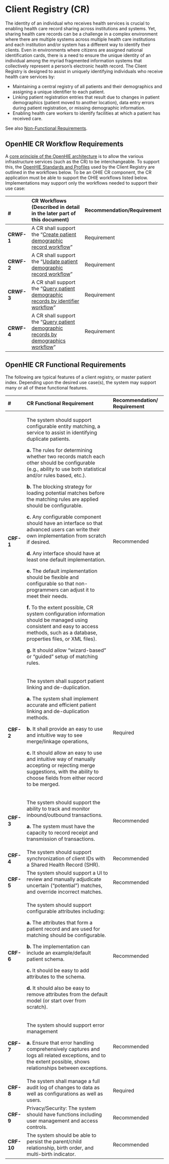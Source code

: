 # Client Registry \(CR\)

The identity of an individual who receives health services is crucial to enabling health care record sharing across institutions and systems. Yet, sharing health care records can be a challenge in a complex environment where there are multiple systems across multiple health care institutions and each institution and/or system has a different way to identify their clients. Even in environments where citizens are assigned national identification cards, there is a need to ensure the unique identity of an individual among the myriad fragmented information systems that collectively represent a person’s electronic health record. The Client Registry is designed to assist in uniquely identifying individuals who receive health care services by:

* Maintaining a central registry of all patients and their demographics and assigning a unique identifier to each patient. 
* Linking patient registration entries that result due to changes in patient demographics \(patient moved to another location\), data entry errors during patient registration, or missing demographic information.
* Enabling health care workers to identify facilities at which a patient has received care.

See also [Non-Functional Requirements](non-functional-requirements.md). 

## OpenHIE CR Workflow Requirements 

A [core principle of the OpenHIE architecture](https://wiki.ohie.org/display/resources/Architectural+Principals) is to allow the various infrastructure services \(such as the CR\) to be interchangeable. To support this,  the [OpenHIE Standards and Profiles](https://wiki.ohie.org/display/documents/OpenHIE+Standards+and+Profiles) used by the Client Registry are outlined in the workflows below.  To be an OHIE CR component, the CR application must be able to support the OHIE workflows listed below.  Implementations may support only the workflows needed to support their use case:

<table>
  <thead>
    <tr>
      <th style="text-align:left">
        <p>
          <br />#</p>
        <p></p>
        <p></p>
      </th>
      <th style="text-align:left"><b>CR Workflows (Described in detail in the later part of this document)</b>
      </th>
      <th style="text-align:left">Recommendation/Requirement</th>
    </tr>
  </thead>
  <tbody>
    <tr>
      <td style="text-align:left"><b>CRWF-1</b>
      </td>
      <td style="text-align:left">A CR shall support the &#x201C;<a href="../introduction/patient-identity-management-workflows/create-patient-demographic-record-workflow-1.md">Create patient demographic record workflow</a>&#x201D;</td>
      <td
      style="text-align:left">Requirement</td>
    </tr>
    <tr>
      <td style="text-align:left"><b>CRWF-2</b>
      </td>
      <td style="text-align:left">A CR shall support the &#x201C;<a href="../introduction/patient-identity-management-workflows/update-patient-demographic-record-workflow.md">Update patient demographic record workflow</a>&#x201D;</td>
      <td
      style="text-align:left">Requirement</td>
    </tr>
    <tr>
      <td style="text-align:left"><b>CRWF-3</b>
      </td>
      <td style="text-align:left">A CR shall support the &#x201C;<a href="../introduction/patient-identity-management-workflows/query-patient-demographic-records-by-identifier-workflow.md">Query patient demographic records by identifier workflow</a>&#x201D;</td>
      <td
      style="text-align:left">Requirement</td>
    </tr>
    <tr>
      <td style="text-align:left"><b>CRWF-4</b>
      </td>
      <td style="text-align:left">A CR shall support the &#x201C;<a href="../introduction/patient-identity-management-workflows/create-patient-demographic-record-workflow.md">Query patient demographic records by demographics workflow</a>&#x201D;</td>
      <td
      style="text-align:left">Requirement</td>
    </tr>
  </tbody>
</table>

##  OpenHIE CR Functional Requirements 

The following are typical features of a client registry, or master patient index. Depending upon the desired use case\(s\), the system may support many or all of these functional features.

<table>
  <thead>
    <tr>
      <th style="text-align:left">#</th>
      <th style="text-align:left"><b>CR Functional Requirement</b>
      </th>
      <th style="text-align:left"><b>Recommendation/ Requirement</b>
      </th>
    </tr>
  </thead>
  <tbody>
    <tr>
      <td style="text-align:left"><b>CRF-1</b>
      </td>
      <td style="text-align:left">
        <p></p>
        <p>The system should support configurable entity matching, a service to assist
          in identifying duplicate patients.</p>
        <p><b>a. </b>The rules for determining whether two records match each other
          should be configurable (e.g., ability to use both statistical and/or rules
          based, etc.).</p>
        <p><b>b.</b> The blocking strategy for loading potential matches before the
          matching rules are applied should be configurable.</p>
        <p><b>c.</b> Any configurable component should have an interface so that advanced
          users can write their own implementation from scratch if desired.</p>
        <p><b>d.</b> Any interface should have at least one default implementation.</p>
        <p><b>e.</b> The default implementation should be flexible and configurable
          so that non-programmers can adjust it to meet their needs.</p>
        <p><b>f.</b> To the extent possible, CR system configuration information should
          be managed using consistent and easy to access methods, such as a database,
          properties files, or XML files).</p>
        <p><b>g.</b> It should allow &#x201C;wizard-based&#x201D; or &#x201C;guided&#x201D;
          setup of matching rules.</p>
      </td>
      <td style="text-align:left">Recommended</td>
    </tr>
    <tr>
      <td style="text-align:left"><b>CRF-2</b>
      </td>
      <td style="text-align:left">
        <p></p>
        <p>The system shall support patient linking and de-duplication.</p>
        <p><b>a.</b> The system shall implement accurate and efficient patient linking
          and de-duplication methods.</p>
        <p><b>b.</b> It shall provide an easy to use and intuitive way to see merge/linkage
          operations,</p>
        <p><b>c.</b> It should allow an easy to use and intuitive way of manually
          accepting or rejecting merge suggestions, with the ability to choose fields
          from either record to be merged.</p>
      </td>
      <td style="text-align:left">Required</td>
    </tr>
    <tr>
      <td style="text-align:left"><b>CRF-3</b>
      </td>
      <td style="text-align:left">
        <p></p>
        <p>The system should support the ability to track and monitor inbound/outbound
          transactions.</p>
        <p><b>a.</b> The system must have the capacity to record receipt and transmission
          of transactions.</p>
      </td>
      <td style="text-align:left">Recommended</td>
    </tr>
    <tr>
      <td style="text-align:left"><b>CRF-4</b>
      </td>
      <td style="text-align:left">The system should support synchronization of client IDs with a Shared
        Health Record (SHR).</td>
      <td style="text-align:left">Recommended</td>
    </tr>
    <tr>
      <td style="text-align:left"><b>CRF-5</b>
      </td>
      <td style="text-align:left">The system should support a UI to review and manually adjudicate uncertain
        (&#x201C;potential&#x201D;) matches, and override incorrect matches.</td>
      <td
      style="text-align:left">Recommended</td>
    </tr>
    <tr>
      <td style="text-align:left"><b>CRF-6</b>
      </td>
      <td style="text-align:left">
        <p></p>
        <p>The system should support configurable attributes including:</p>
        <p><b>a. </b>The attributes that form a patient record and are used for matching
          should be configurable.</p>
        <p><b>b. </b>The implementation can include an example/default patient schema.</p>
        <p><b>c.</b> It should be easy to add attributes to the schema.</p>
        <p><b>d. </b>It should also be easy to remove attributes from the default
          model (or start over from scratch).</p>
      </td>
      <td style="text-align:left">Recommended</td>
    </tr>
    <tr>
      <td style="text-align:left"><b>CRF-7</b>
      </td>
      <td style="text-align:left">
        <p></p>
        <p>The system should support error management</p>
        <p><b>a.</b> Ensure that error handling comprehensively captures and logs
          all related exceptions, and to the extent possible, shows relationships
          between exceptions.</p>
      </td>
      <td style="text-align:left">Recommended</td>
    </tr>
    <tr>
      <td style="text-align:left"><b>CRF-8</b>
      </td>
      <td style="text-align:left">The system shall manage a full audit log of changes to data as well as
        configurations as well as users.</td>
      <td style="text-align:left">Required</td>
    </tr>
    <tr>
      <td style="text-align:left"><b>CRF-9</b>
      </td>
      <td style="text-align:left">Privacy/Security: The system should have functions including user management
        and access controls.</td>
      <td style="text-align:left">Recommended</td>
    </tr>
    <tr>
      <td style="text-align:left"><b>CRF-10</b>
      </td>
      <td style="text-align:left">The system should be able to persist the parent/child relationship, birth
        order, and multi-birth indicator.</td>
      <td style="text-align:left">Recommended</td>
    </tr>
  </tbody>
</table>


